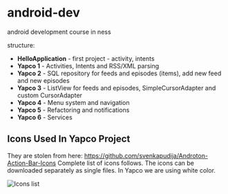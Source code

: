 android-dev
===========

android development course in ness

structure:
* __HelloApplication__ - first project - activity, intents
* __Yapco 1__ - Activities, Intents and RSS/XML parsing
* __Yapco 2__ - SQL repository for feeds and episodes (items), add new feed and new episodes
* __Yapco 3__ - ListView for feeds and episodes, SimpleCursorAdapter and custom CursorAdapter
* __Yapco 4__ - Menu system and navigation
* __Yapco 5__ - Refactoring and notifications
* __Yapco 6__ - Services

## Icons Used In Yapco Project

They are stolen from here: https://github.com/svenkapudija/Androton-Action-Bar-Icons Complete list of icons follows. The icons can be downloaded separately as single files. In Yapco we are using white color.

![Icons list](http://i.imgur.com/WkeNIkR.png)
